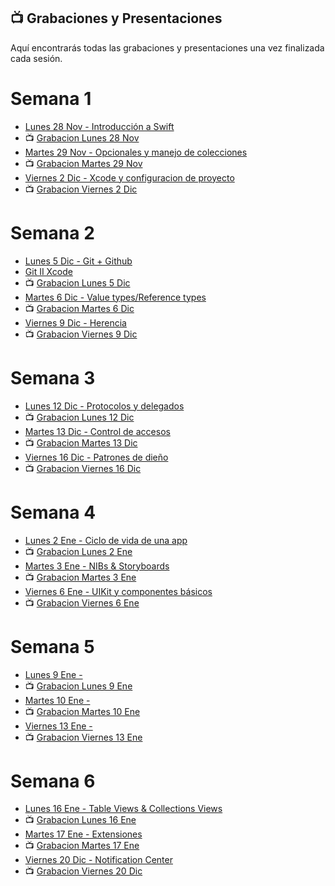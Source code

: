 ## 📺 Grabaciones y Presentaciones
Aquí encontrarás todas las grabaciones y presentaciones una vez finalizada cada sesión.

# Semana 1
- [Lunes 28 Nov - Introducción a Swift]()
- 📺 [Grabacion Lunes 28 Nov]()
- [Martes 29 Nov - Opcionales y manejo de colecciones]()
- 📺 [Grabacion Martes 29 Nov]()
- [Viernes 2 Dic - Xcode y configuracion de proyecto]()
- 📺 [Grabacion Viernes 2 Dic]()

# Semana 2
- [Lunes 5 Dic - Git + Github]()
- [Git II Xcode]()
- 📺 [Grabacion Lunes 5 Dic]()
- [Martes 6 Dic - Value types/Reference types]()
- 📺 [Grabacion Martes 6 Dic]()
- [Viernes 9 Dic - Herencia]()
- 📺 [Grabacion Viernes 9 Dic]()

# Semana 3
- [Lunes 12 Dic - Protocolos y delegados]()
- 📺 [Grabacion Lunes 12 Dic]()
- [Martes 13 Dic - Control de accesos]()
- 📺 [Grabacion Martes 13 Dic]()
- [Viernes 16 Dic - Patrones de dieño]()
- 📺 [Grabacion Viernes 16 Dic]()

# Semana 4
- [Lunes 2 Ene - Ciclo de vida de una app]()
- 📺 [Grabacion Lunes 2 Ene]()
- [Martes 3 Ene - NIBs & Storyboards]()
- 📺 [Grabacion Martes 3 Ene]()
- [Viernes 6 Ene - UIKit y componentes básicos]()
- 📺 [Grabacion Viernes 6 Ene]()

# Semana 5
- [Lunes 9 Ene - ]()
- 📺 [Grabacion Lunes 9 Ene]()
- [Martes 10 Ene - ]()
- 📺 [Grabacion Martes 10 Ene]()
- [Viernes 13 Ene - ]()
- 📺 [Grabacion Viernes 13 Ene]()

# Semana 6
- [Lunes 16 Ene - Table Views & Collections Views]()
- 📺 [Grabacion Lunes 16 Ene]()
- [Martes 17 Ene - Extensiones]()
- 📺 [Grabacion Martes 17 Ene]()
- [Viernes 20 Dic - Notification Center]()
- 📺 [Grabacion Viernes 20 Dic]()
